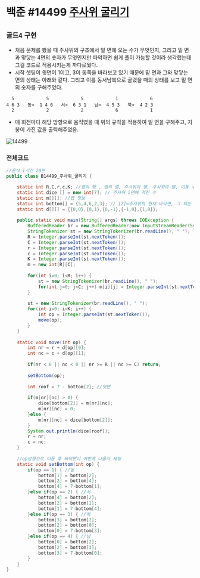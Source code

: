 # 백준 #14499 [주사위 굴리기](https://www.acmicpc.net/problem/14499)
`골드4` `구현`
---
- 처음 문제를 봤을 때 주사위의 구조에서 밑 면에 오는 수가 무엇인지, 그리고 밑 면과 맞닿는 4면의 숫자가 무엇인지만 파악하면 쉽게 풀이 가능할 것이라 생각했는데 그걸 코드로 적용시키는게 까다로웠다.
- 시작 셋팅이 윗면이 1이고, 3이 동쪽을 바라보고 있기 때문에 밑 면과 그와 맞닿는 면의 상태는 아래와 같다. 그리고 이를 동서남북으로 굴렸을 때의 상태를 보고 밑 면의 숫자를 구해주었다.
```
  5            5            5            1            6
4 6 3   동>  1 4 6   서>  6 3 1   남>  4 5 3   북>  4 2 3
  2            2            2            6            1
```
- 매 회전마다 해당 방향으로 움직였을 때 위의 규칙을 적용하여 밑 면을 구해주고, 지붕이 가진 값을 출력해주었음.

![14499](https://user-images.githubusercontent.com/28249948/160284665-0a347d00-50b0-48c3-ad59-56758a939499.jpg)
### 전체코드
```java
//윤석 1시간 20분
public class B14499_주사위_굴리기 {

	static int R,C,r,c,K; //맵의 행 , 맵의 열, 주사위의 행, 주사위의 열, 이동 수
	static int dice [] = new int[7]; // 주사위 i면에 적힌 수
	static int m[][]; //맵 정보
	static int bottom[] = {5,4,6,2,3}; // [2]=주사위의 현재 바닥면, 그 외는 바닥면의 상하좌우에 존재하는 면
	static int d[][] = {{0,0},{0,1},{0,-1},{-1,0},{1,0}};
	
	public static void main(String[] args) throws IOException {
		BufferedReader br = new BufferedReader(new InputStreamReader(System.in));
		StringTokenizer st = new StringTokenizer(br.readLine(), " ");
		R = Integer.parseInt(st.nextToken());
		C = Integer.parseInt(st.nextToken());
		r = Integer.parseInt(st.nextToken());
		c = Integer.parseInt(st.nextToken());
		K = Integer.parseInt(st.nextToken());
		m = new int[R][C];
		
		for(int i=0; i<R; i++) {
			st = new StringTokenizer(br.readLine(), " ");
			for(int j=0; j<C; j++) m[i][j] = Integer.parseInt(st.nextToken());
		}
		
		st = new StringTokenizer(br.readLine(), " ");
		for(int i=0; i<K; i++) {
			int op = Integer.parseInt(st.nextToken());
			move(op);
		}
	}
	
	static void move(int op) {
		int nr = r + d[op][0];
		int nc = c + d[op][1];
		
		if(nr < 0 || nc < 0 || nr >= R || nc >= C) return;
		
		setBottom(op);
		
		int roof = 7 - bottom[2]; //윗면
		
		if(m[nr][nc] > 0) {
			dice[bottom[2]] = m[nr][nc];
			m[nr][nc] = 0;
		}else {
			m[nr][nc] = dice[bottom[2]];
		}
		System.out.println(dice[roof]);
		r = nr;
		c = nc;
	}
	
	//op방향으로 이동 후 바닥면이 어떤게 나올지 세팅
	static void setBottom(int op) {
		if(op == 1) { //동
			bottom[1] = bottom[2];
			bottom[2] = bottom[4];
			bottom[4] = 7-bottom[1];
		}else if(op == 2) { //서
			bottom[4] = bottom[2];
			bottom[2] = bottom[1];
			bottom[1] = 7-bottom[4];
		}else if(op == 3) { //북
			bottom[3] = bottom[2];
			bottom[2] = bottom[0];
			bottom[0] = 7-bottom[3];
		}else if(op == 4) { //남
			bottom[0] = bottom[2];
			bottom[2] = bottom[3];
			bottom[3] = 7-bottom[0];
		}
	}
}
```
